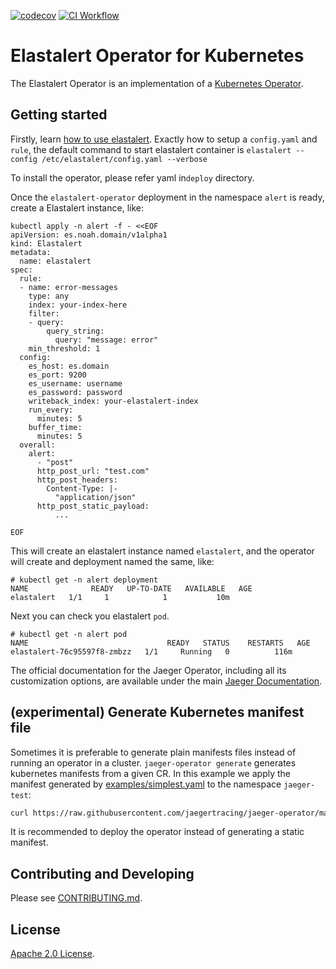 
[![codecov](https://codecov.io/gh/toughnoah/elastalert-operator/branch/master/graph/badge.svg?token=5B1DBTNIDN)](https://codecov.io/gh/toughnoah/elastalert-operator) [![CI Workflow](https://github.com/toughnoah/elastalert-operator/actions/workflows/test-coverage.yaml/badge.svg)](https://github.com/toughnoah/elastalert-operator/actions/workflows/test-coverage.yaml)
# Elastalert Operator for Kubernetes

The Elastalert Operator is an implementation of a [Kubernetes Operator](https://kubernetes.io/docs/concepts/extend-kubernetes/operator/).

## Getting started

Firstly, learn [how to use elastalert](https://elastalert.readthedocs.io/en/latest/). Exactly how to setup a `config.yaml` and `rule`, the default command to start elastalert container is  `elastalert --config /etc/elastalert/config.yaml --verbose`

To install the operator, please refer yaml in`deploy` directory.

Once the `elastalert-operator` deployment in the namespace `alert` is ready, create a Elastalert instance, like:

```
kubectl apply -n alert -f - <<EOF
apiVersion: es.noah.domain/v1alpha1
kind: Elastalert
metadata:
  name: elastalert
spec:
  rule:
  - name: error-messages
    type: any
    index: your-index-here
    filter:
    - query:
        query_string:
          query: "message: error"
    min_threshold: 1
  config:
    es_host: es.domain
    es_port: 9200
    es_username: username
    es_password: password
    writeback_index: your-elastalert-index
    run_every: 
      minutes: 5
    buffer_time: 
      minutes: 5
  overall:
    alert:
      - "post"
      http_post_url: "test.com"
      http_post_headers:
        Content-Type: |-
          "application/json"
      http_post_static_payload:
          ...
      
EOF
```

This will create an elastalert instance named `elastalert`, and the operator will create and deployment named the same, like:

```console
# kubectl get -n alert deployment
NAME              READY   UP-TO-DATE   AVAILABLE   AGE
elastalert   1/1     1            1           10m
```
Next you can check you elastalert `pod`.
```console
# kubectl get -n alert pod
NAME                               READY   STATUS    RESTARTS   AGE
elastalert-76c95597f8-zmbzz   1/1     Running   0          116m
```

The official documentation for the Jaeger Operator, including all its customization options, are available under the main [Jaeger Documentation](https://www.jaegertracing.io/docs/latest/operator/).


## (experimental) Generate Kubernetes manifest file

Sometimes it is preferable to generate plain manifests files instead of running an operator in a cluster. `jaeger-operator generate` generates kubernetes manifests from a given CR. In this example we apply the manifest generated by [examples/simplest.yaml](https://raw.githubusercontent.com/jaegertracing/jaeger-operator/master/deploy/examples/simplest.yaml) to the namespace `jaeger-test`:

```bash
curl https://raw.githubusercontent.com/jaegertracing/jaeger-operator/master/deploy/examples/simplest.yaml | docker run -i --rm jaegertracing/jaeger-operator:master generate | kubectl apply -n jaeger-test -f -
```

It is recommended to deploy the operator instead of generating a static manifest.

## Contributing and Developing

Please see [CONTRIBUTING.md](CONTRIBUTING.md).

## License

[Apache 2.0 License](./LICENSE).


